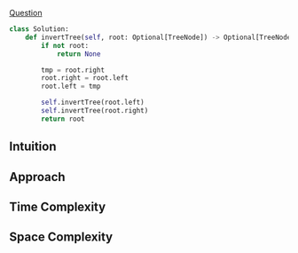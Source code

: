 [Question](https://leetcode.com/problems/invert-binary-tree/description/)

```python
class Solution:
    def invertTree(self, root: Optional[TreeNode]) -> Optional[TreeNode]:
        if not root:
            return None

        tmp = root.right
        root.right = root.left
        root.left = tmp

        self.invertTree(root.left)
        self.invertTree(root.right)
        return root
```

## Intuition
## Approach
## Time Complexity
## Space Complexity